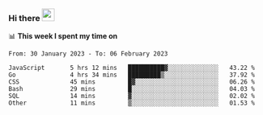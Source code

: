 ### Hi there <a href="https://www.gautamkrishnar.com/"><img src="https://media.giphy.com/media/hvRJCLFzcasrR4ia7z/giphy.gif" width="25px"></a>

📊 **This week I spent my time on**

<!--START_SECTION:waka-->

```text
From: 30 January 2023 - To: 06 February 2023

JavaScript       5 hrs 12 mins   ██████████▓░░░░░░░░░░░░░░   43.22 %
Go               4 hrs 34 mins   █████████▒░░░░░░░░░░░░░░░   37.92 %
CSS              45 mins         █▓░░░░░░░░░░░░░░░░░░░░░░░   06.26 %
Bash             29 mins         █░░░░░░░░░░░░░░░░░░░░░░░░   04.03 %
SQL              14 mins         ▓░░░░░░░░░░░░░░░░░░░░░░░░   02.02 %
Other            11 mins         ▒░░░░░░░░░░░░░░░░░░░░░░░░   01.53 %
```

<!--END_SECTION:waka-->
